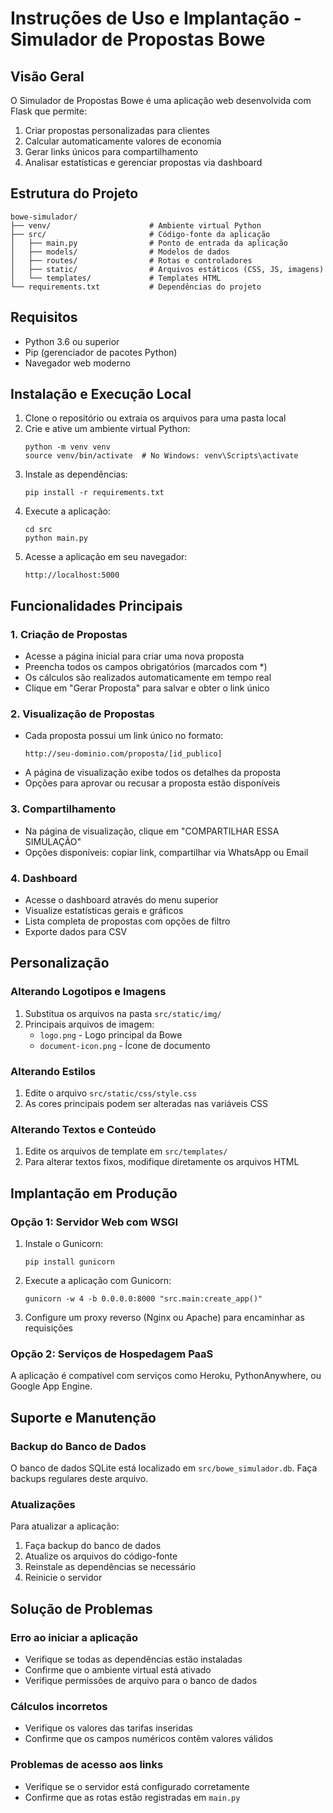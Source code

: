# Instruções de Uso e Implantação - Simulador de Propostas Bowe

## Visão Geral

O Simulador de Propostas Bowe é uma aplicação web desenvolvida com Flask que permite:

1. Criar propostas personalizadas para clientes
2. Calcular automaticamente valores de economia
3. Gerar links únicos para compartilhamento
4. Analisar estatísticas e gerenciar propostas via dashboard

## Estrutura do Projeto

```
bowe-simulador/
├── venv/                      # Ambiente virtual Python
├── src/                       # Código-fonte da aplicação
│   ├── main.py                # Ponto de entrada da aplicação
│   ├── models/                # Modelos de dados
│   ├── routes/                # Rotas e controladores
│   ├── static/                # Arquivos estáticos (CSS, JS, imagens)
│   └── templates/             # Templates HTML
└── requirements.txt           # Dependências do projeto
```

## Requisitos

- Python 3.6 ou superior
- Pip (gerenciador de pacotes Python)
- Navegador web moderno

## Instalação e Execução Local

1. Clone o repositório ou extraia os arquivos para uma pasta local
2. Crie e ative um ambiente virtual Python:
   ```
   python -m venv venv
   source venv/bin/activate  # No Windows: venv\Scripts\activate
   ```
3. Instale as dependências:
   ```
   pip install -r requirements.txt
   ```
4. Execute a aplicação:
   ```
   cd src
   python main.py
   ```
5. Acesse a aplicação em seu navegador:
   ```
   http://localhost:5000
   ```

## Funcionalidades Principais

### 1. Criação de Propostas

- Acesse a página inicial para criar uma nova proposta
- Preencha todos os campos obrigatórios (marcados com *)
- Os cálculos são realizados automaticamente em tempo real
- Clique em "Gerar Proposta" para salvar e obter o link único

### 2. Visualização de Propostas

- Cada proposta possui um link único no formato:
  ```
  http://seu-dominio.com/proposta/[id_publico]
  ```
- A página de visualização exibe todos os detalhes da proposta
- Opções para aprovar ou recusar a proposta estão disponíveis

### 3. Compartilhamento

- Na página de visualização, clique em "COMPARTILHAR ESSA SIMULAÇÃO"
- Opções disponíveis: copiar link, compartilhar via WhatsApp ou Email

### 4. Dashboard

- Acesse o dashboard através do menu superior
- Visualize estatísticas gerais e gráficos
- Lista completa de propostas com opções de filtro
- Exporte dados para CSV

## Personalização

### Alterando Logotipos e Imagens

1. Substitua os arquivos na pasta `src/static/img/`
2. Principais arquivos de imagem:
   - `logo.png` - Logo principal da Bowe
   - `document-icon.png` - Ícone de documento

### Alterando Estilos

1. Edite o arquivo `src/static/css/style.css`
2. As cores principais podem ser alteradas nas variáveis CSS

### Alterando Textos e Conteúdo

1. Edite os arquivos de template em `src/templates/`
2. Para alterar textos fixos, modifique diretamente os arquivos HTML

## Implantação em Produção

### Opção 1: Servidor Web com WSGI

1. Instale o Gunicorn:
   ```
   pip install gunicorn
   ```
2. Execute a aplicação com Gunicorn:
   ```
   gunicorn -w 4 -b 0.0.0.0:8000 "src.main:create_app()"
   ```
3. Configure um proxy reverso (Nginx ou Apache) para encaminhar as requisições

### Opção 2: Serviços de Hospedagem PaaS

A aplicação é compatível com serviços como Heroku, PythonAnywhere, ou Google App Engine.

## Suporte e Manutenção

### Backup do Banco de Dados

O banco de dados SQLite está localizado em `src/bowe_simulador.db`. Faça backups regulares deste arquivo.

### Atualizações

Para atualizar a aplicação:

1. Faça backup do banco de dados
2. Atualize os arquivos do código-fonte
3. Reinstale as dependências se necessário
4. Reinicie o servidor

## Solução de Problemas

### Erro ao iniciar a aplicação

- Verifique se todas as dependências estão instaladas
- Confirme que o ambiente virtual está ativado
- Verifique permissões de arquivo para o banco de dados

### Cálculos incorretos

- Verifique os valores das tarifas inseridas
- Confirme que os campos numéricos contêm valores válidos

### Problemas de acesso aos links

- Verifique se o servidor está configurado corretamente
- Confirme que as rotas estão registradas em `main.py`
